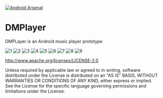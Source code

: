 [![Android Arsenal](https://img.shields.io/badge/Android%20Arsenal-DMPlayer-brightgreen.svg?style=flat)](http://android-arsenal.com/details/3/3407)
# DMPlayer
DMPLayer is an Android music player prototype 

![1](https://cloud.githubusercontent.com/assets/10453203/14409496/88646b84-ff32-11e5-8923-c8093e9bfb81.png) ![2](https://cloud.githubusercontent.com/assets/10453203/14409497/8bdefa36-ff32-11e5-8f88-b408eaf420c5.png) ![3](https://cloud.githubusercontent.com/assets/10453203/14409498/8c130d1c-ff32-11e5-92de-60eb154d6a9e.png) ![4](https://cloud.githubusercontent.com/assets/10453203/14409499/8c412ec2-ff32-11e5-892e-2ef6e26f88ef.png) ![5](https://cloud.githubusercontent.com/assets/10453203/14409500/8c45d120-ff32-11e5-903d-ed27e4d4b50c.png) ![6](https://cloud.githubusercontent.com/assets/10453203/14409501/8c4f6762-ff32-11e5-938d-048dc5164073.png) ![7](https://cloud.githubusercontent.com/assets/10453203/14409502/8c54caf4-ff32-11e5-83bf-88bb1d56465f.png) ![8](https://cloud.githubusercontent.com/assets/10453203/14409503/8d0ed818-ff32-11e5-97e5-b9ccd7919e18.png) ![9](https://cloud.githubusercontent.com/assets/10453203/14409504/8d98e09e-ff32-11e5-9994-2f604f2db5f3.png)




http://www.apache.org/licenses/LICENSE-2.0

Unless required by applicable law or agreed to in writing, software distributed under the License is distributed on an "AS IS" BASIS, WITHOUT WARRANTIES OR CONDITIONS OF ANY KIND, either express or implied. See the License for the specific language governing permissions and limitations under the License.
